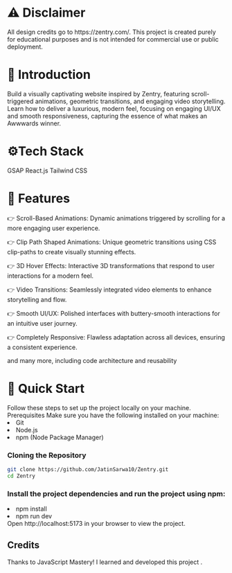 <h1>⚠️ Disclaimer</h1>
All design credits go to https://zentry.com/. This project is created purely for educational purposes and is not intended for commercial use or public deployment.

<h1>🤖 Introduction</h1>
Build a visually captivating website inspired by Zentry, featuring scroll-triggered animations, geometric transitions, and engaging video storytelling. Learn how to deliver a luxurious, modern feel, focusing on engaging UI/UX and smooth responsiveness, capturing the essence of what makes an Awwwards winner.

<h1>⚙️Tech Stack </h1>
GSAP
React.js
Tailwind CSS

<h1>🔋 Features </h1>
👉 Scroll-Based Animations: Dynamic animations triggered by scrolling for a more engaging user experience.

👉 Clip Path Shaped Animations: Unique geometric transitions using CSS clip-paths to create visually stunning effects.

👉 3D Hover Effects: Interactive 3D transformations that respond to user interactions for a modern feel.

👉 Video Transitions: Seamlessly integrated video elements to enhance storytelling and flow.

👉 Smooth UI/UX: Polished interfaces with buttery-smooth interactions for an intuitive user journey.

👉 Completely Responsive: Flawless adaptation across all devices, ensuring a consistent experience.

and many more, including code architecture and reusability

<h1>🤸 Quick Start </h1>
Follow these steps to set up the project locally on your machine.
Prerequisites
Make sure you have the following installed on your machine:

<li>Git </li>
<li>Node.js </li>
<li>npm (Node Package Manager)</li>

### Cloning the Repository 
```sh
git clone https://github.com/JatinSarwa10/Zentry.git
cd Zentry
```

### Install the project dependencies and run the project using npm:

<li> npm install </li>
<li>npm run dev  </li>
Open http://localhost:5173 in your browser to view the project.

## Credits 
Thanks to JavaScript Mastery! I learned and developed this project .

